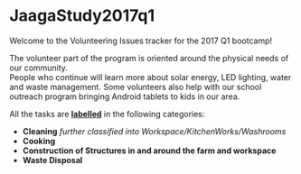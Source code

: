 # JaagaStudy2017q1

Welcome to the Volunteering Issues tracker for the 2017 Q1 bootcamp!

The volunteer part of the program is oriented around the physical needs of our community.  
People who continue will learn more about solar energy, LED lighting, water and waste management. Some volunteers also help with our school outreach program bringing Android tablets to kids in our area.
  
   
All the tasks are <a href="https://github.com/mdhalim/JaagaStudy2017q1/labels"><b>labelled</b><a> in the following categories:
<ul class="added rich-diff-level-zero"> <li class="rich-diff-level-one">
<b>Cleaning</b> <i>further classified into Workspace/KitchenWorks/Washrooms</i> </li>
<li class="rich-diff-level-one"><b>Cooking</b></li> 
<li class="rich-diff-level-one"><b>Construction of Structures in and around the farm and workspace</b></li> 
<li class="rich-diff-level-one"><b>Waste Disposal</b></li> </ul>

